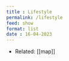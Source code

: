 ```yaml
---
title : Lifestyle
permalink: /lifestyle
feed: show
format: list
date : 16-04-2023
---
```


- Related: [[map]]
